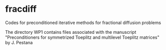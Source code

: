 # fracdiff
Codes for preconditioned iterative methods for fractional diffusion problems

The directory WP1 contains files associated with the manuscript "Preconditioners for symmetrized Toeplitz and multilevel Toeplitz matrices" by J. Pestana
